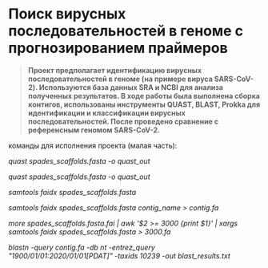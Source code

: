 # Поиск вирусных последовательностей в геноме с прогнозированием праймеров
> **Проект предполагает идентификацию вирусных последовательностей в геноме (на примере вируса SARS-CoV-2). Используются база данных SRA и NCBI для анализа полученных результатов. В ходе работы была выполнена сборка контигов, использованы инструменты QUAST, BLAST, Prokka для идентификации и классификации вирусных последовательностей. После проведено сравнение с референсным геномом SARS-CoV-2.**

команды для исполнения проекта (малая часть):

*quast spades_scaffolds.fasta -o quast_out*

*quast spades_scaffolds.fasta -o quast_out*

*samtools faidx spades_scaffolds.fasta*

*samtools faidx spades_scaffolds.fasta contig_name > contig.fa*

*more spades_scaffolds.fasta.fai | awk '$2 >= 3000 {print $1}' | xargs samtools faidx spades_scaffolds.fasta > 3000.fa*

*blastn -query contig.fa -db nt -entrez_query "1900/01/01:2020/01/01[PDAT]" -taxids 10239 -out blast_results.txt* 
